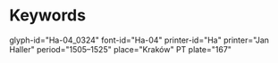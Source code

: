 # Keywords
glyph-id="Ha-04_0324"
font-id="Ha-04"
printer-id="Ha"
printer="Jan Haller"
period="1505–1525"
place="Kraków"
PT plate="167"
